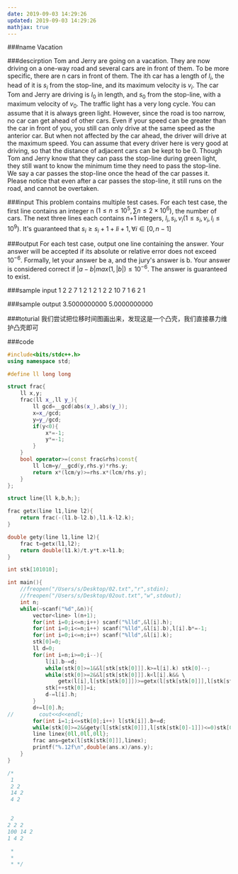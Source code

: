 ```yaml
---
date: 2019-09-03 14:29:26
updated: 2019-09-03 14:29:26
mathjax: true
---
```


###name
Vacation

###descirption
Tom and Jerry are going on a vacation. They are now driving on a one-way road and several cars are in front of them. To be more specific, there are n cars in front of them. The ith car has a length of $l_i$, the head of it is $s_i$ from the stop-line, and its maximum velocity is $v_i$. The car Tom and Jerry are driving is $l_0$ in length, and $s_0$ from the stop-line, with a maximum velocity of $v_0$.
The traffic light has a very long cycle. You can assume that it is always green light. However, since the road is too narrow, no car can get ahead of other cars. Even if your speed can be greater than the car in front of you, you still can only drive at the same speed as the anterior car. But when not affected by the car ahead, the driver will drive at the maximum speed. You can assume that every driver here is very good at driving, so that the distance of adjacent cars can be kept to be 0.
Though Tom and Jerry know that they can pass the stop-line during green light, they still want to know the minimum time they need to pass the stop-line. We say a car passes the stop-line once the head of the car passes it.
Please notice that even after a car passes the stop-line, it still runs on the road, and cannot be overtaken.

<!---more-->

###input
This problem contains multiple test cases.
For each test case, the first line contains an integer n $(1≤n≤10^5,∑n≤2×10^6)$, the number of cars.
The next three lines each contains n+1 integers, $l_i,s_i,v_i (1≤s_i,v_i,l_i≤10^9)$. It's guaranteed that $s_i≥s_i+1+li+1,∀i∈[0,n−1]$
 
###output
For each test case, output one line containing the answer. Your answer will be accepted if its absolute or relative error does not exceed $10^{−6}$.
Formally, let your answer be a, and the jury's answer is b. Your answer is considered correct if $|a−b|max(1,|b|)≤10^{−6}$.
The answer is guaranteed to exist.

###sample input
1
2 2
7 1
2 1
2
1 2 2
10 7 1
6 2 1

###sample output
3.5000000000
5.0000000000
 
###toturial
我们尝试把位移时间图画出来，发现这是一个凸壳，我们直接暴力维护凸壳即可

###code
```cpp
#include<bits/stdc++.h>
using namespace std;

#define ll long long

struct frac{
    ll x,y;
    frac(ll x_,ll y_){
        ll gcd=__gcd(abs(x_),abs(y_));
        x=x_/gcd;
        y=y_/gcd;
        if(y<0){
            x*=-1;
            y*=-1;
        }
    }
    bool operator>=(const frac&rhs)const{
        ll lcm=y/__gcd(y,rhs.y)*rhs.y;
        return x*(lcm/y)>=rhs.x*(lcm/rhs.y);
    }
};

struct line{ll k,b,h;};

frac getx(line l1,line l2){
    return frac(-(l1.b-l2.b),l1.k-l2.k);
}

double gety(line l1,line l2){
    frac t=getx(l1,l2);
    return double(l1.k)/t.y*t.x+l1.b;
}

int stk[101010];

int main(){
    //freopen("/Users/s/Desktop/02.txt","r",stdin);
    //freopen("/Users/s/Desktop/02out.txt","w",stdout);
    int n;
    while(~scanf("%d",&n)){
        vector<line> l(n+1);
        for(int i=0;i<=n;i++) scanf("%lld",&l[i].h);
        for(int i=0;i<=n;i++) scanf("%lld",&l[i].b),l[i].b*=-1;
        for(int i=0;i<=n;i++) scanf("%lld",&l[i].k);
        stk[0]=0;
        ll d=0;
        for(int i=n;i>=0;i--){
            l[i].b-=d;
            while(stk[0]>=1&&l[stk[stk[0]]].k>=l[i].k) stk[0]--;
            while(stk[0]>=2&&l[stk[stk[0]]].k<l[i].k&& \
                getx(l[i],l[stk[stk[0]]])>=getx(l[stk[stk[0]]],l[stk[stk[0]-1]])) stk[0]--;
            stk[++stk[0]]=i;
            d-=l[i].h;
        }
        d+=l[0].h;
//        cout<<d<<endl;
        for(int i=1;i<=stk[0];i++) l[stk[i]].b+=d;
        while(stk[0]>=2&&gety(l[stk[stk[0]]],l[stk[stk[0]-1]])<=0)stk[0]--;
        line linex{0ll,0ll,0ll};
        frac ans=getx(l[stk[stk[0]]],linex);
        printf("%.12f\n",double(ans.x)/ans.y);
    }
}

/*
 1
 2 2
 14 2
 4 2


 2
2 2 2
100 14 2
1 4 2

 *
 *
 * */
```